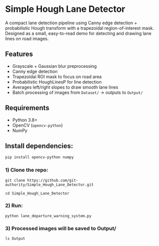 # Simple Hough Lane Detector

A compact lane detection pipeline using Canny edge detection + probabilistic Hough transform with a trapezoidal region-of-interest mask. Designed as a small, easy-to-read demo for detecting and drawing lane lines on road images.

## Features
- Grayscale + Gaussian blur preprocessing
- Canny edge detection
- Trapezoidal ROI mask to focus on road area
- Probabilistic HoughLinesP for line detection
- Averages left/right slopes to draw smooth lane lines
- Batch processing of images from `Dataset/` → outputs to `Output/`

## Requirements
- Python 3.8+
- OpenCV (`opencv-python`)
- NumPy

## Install dependencies:
```bash
pip install opencv-python numpy
```

### 1) Clone the repo:

```
git clone https://github.com/git-authority/Simple_Hough_Lane_Detector.git

cd Simple_Hough_Lane_Detector
```

### 2) Run:

```
python lane_departure_warning_system.py
```

### 3) Processed images will be saved to Output/

```
ls Output
```